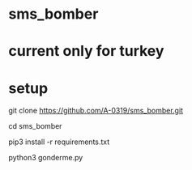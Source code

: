 # sms_bomber

# current only for turkey

# setup

 git clone https://github.com/A-0319/sms_bomber.git
 
 cd sms_bomber
 
 pip3 install -r requirements.txt
 
 python3 gonderme.py

